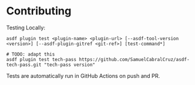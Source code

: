 # Contributing

Testing Locally:

```shell
asdf plugin test <plugin-name> <plugin-url> [--asdf-tool-version <version>] [--asdf-plugin-gitref <git-ref>] [test-command*]

# TODO: adapt this
asdf plugin test tech-pass https://github.com/SamuelCabralCruz/asdf-tech-pass.git "tech-pass version"
```

Tests are automatically run in GitHub Actions on push and PR.
